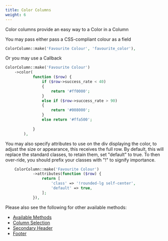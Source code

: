 ```yaml
---
title: Color Columns
weight: 6
---
```


Color columns provide an easy way to a Color in a Column

You may pass either pass a CSS-compliant colour as a field
```php
ColorColumn::make('Favourite Colour', 'favourite_color'),
```

Or you may use a Callback
```php
ColorColumn::make('Favourite Colour')
    ->color(
            function ($row) {
                if ($row->success_rate < 40)
                {
                    return '#ff0000';
                }
                else if ($row->success_rate > 90)
                {
                    return '#008000';
                }
                else return '#ffa500';
                    
            }
        ),
```

You may also specify attributes to use on the div displaying the color, to adjust the size or appearance, this receives the full row.  By default, this will replace the standard classes, to retain them, set "default" to true.  To then over-ride, you should prefix your classes with "!" to signify importance.
```php
    ColorColumn::make('Favourite Colour')
            ->attributes(function ($row) {
                return [
                    'class' => '!rounded-lg self-center',
                    'default' => true,
                ];
            }),
```

Please also see the following for other available methods:

- [Available Methods](/tables/columns/available-methods)
- [Column Selection](/tables/columns/column-selection)
- [Secondary Header](/tables/columns/secondary-header)
- [Footer](/tables/columns/footer)
